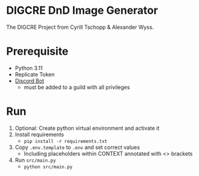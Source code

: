 # DIGCRE DnD Image Generator

The DIGCRE Project from Cyrill Tschopp & Alexander Wyss.

# Prerequisite

- Python 3.11
- Replicate Token
- [Discord Bot](https://discord.com/developers/applications)
  - must be added to a guild with all privileges

# Run

1. Optional: Create python virtual environment and activate it
2. Install requirements
   - `pip install -r requirements.txt`
3. Copy `.env.template` to `.env` and set correct values
    - Including placeholders within CONTEXT annotated with <> brackets
4. Run `src/main.py`
   - `python src/main.py` 